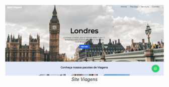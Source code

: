 <p align="center">
  <a href="https://juanmichael00.github.io/Site-Viagem/" target="_blank">
    <img 
         src="https://github.com/Juanmichael00/Site-Viagem/blob/master/capa.png" 
         alt="Portfolio" 
    />
  </a>
  <br />
  <i> Site Viagens </i>
</p>
